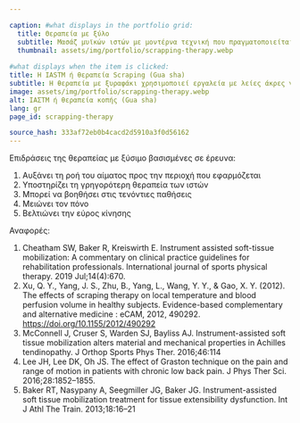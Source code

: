 ```yaml
---

caption: #what displays in the portfolio grid:
  title: Θεραπεία με ξύλο
  subtitle: Μασάζ μυϊκών ιστών με μοντέρνα τεχνική που πραγματοποιείται με τη βοήθεια ενός εργαλείου ξυπνιού για την ανάρρωση τραυμάτων μαλακών ιστών.
  thumbnail: assets/img/portfolio/scrapping-therapy.webp
  
#what displays when the item is clicked:
title: Η IASTM ή θεραπεία Scraping (Gua sha)
subtitle: Η θεραπεία με ξυραφάκι χρησιμοποιεί εργαλεία με λείες άκρες για να ξυρίσει το δέρμα μέχρι να εμφανιστούν κόκκινες ατέλειες. Ο στόχος αυτού του επεμβατικού είναι να καταστρέψει τους περιορισμούς του φασιαλικού ιστού και το αναπτυχθέν ιστό σκασμού που θα μπορούσε να προκύψει ως αποτέλεσμα ακινητοποίησης, χειρουργικής επέμβασης ή μυοσκελετικών τάσεων και τραυματισμών.
image: assets/img/portfolio/scrapping-therapy.webp
alt: ΙΑΣΤΜ ή θεραπεία κοπής (Gua sha)
lang: gr
page_id: scrapping-therapy

source_hash: 333af72eb0b4cacd2d5910a3f0d56162
---
```

Επιδράσεις της θεραπείας με ξύσιμο βασισμένες σε έρευνα:
1. Αυξάνει τη ροή του αίματος προς την περιοχή που εφαρμόζεται
2. Υποστηρίζει τη γρηγορότερη θεραπεία των ιστών
3. Μπορεί να βοηθήσει στις τενόντιες παθήσεις
4. Μειώνει τον πόνο
5. Βελτιώνει την εύρος κίνησης

Αναφορές: 
1. Cheatham SW, Baker R, Kreiswirth E. Instrument assisted soft-tissue mobilization: A commentary on clinical practice guidelines for rehabilitation professionals. International journal of sports physical therapy. 2019 Jul;14(4):670.
2. Xu, Q. Y., Yang, J. S., Zhu, B., Yang, L., Wang, Y. Y., & Gao, X. Y. (2012). The effects of scraping therapy on local temperature and blood perfusion volume in healthy subjects. Evidence-based complementary and alternative medicine : eCAM, 2012, 490292. https://doi.org/10.1155/2012/490292
3. McConnell J, Cruser S, Warden SJ, Bayliss AJ. Instrument-assisted soft tissue mobilization alters material and mechanical properties in Achilles tendinopathy. J Orthop Sports Phys Ther. 2016;46:114
4. Lee JH, Lee DK, Oh JS. The effect of Graston technique on the pain and range of motion in patients with chronic low back pain. J Phys Ther Sci. 2016;28:1852–1855.
5. Baker RT, Nasypany A, Seegmiller JG, Baker JG. Instrument-assisted soft tissue mobilization treatment for tissue extensibility dysfunction. Int J Athl The Train. 2013;18:16–21